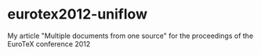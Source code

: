 # eurotex2012-uniflow
My article "Multiple documents from one source" for the proceedings of the EuroTeX conference 2012
